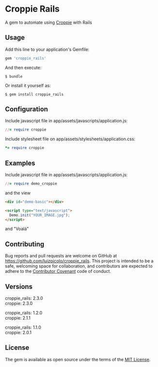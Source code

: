 # Croppie Rails

A gem to automate using [Croppie](http://foliotek.github.io/Croppie) with Rails

## Usage

Add this line to your application's Gemfile:

```ruby
gem 'croppie_rails'
```

And then execute:

    $ bundle

Or install it yourself as:

    $ gem install croppie_rails

## Configuration

Include javascript file in app/assets/javascripts/application.js:

```ruby
//= require croppie
```

Include stylesheet file on app/assets/stylesheets/application.css:

```ruby
*= require croppie
```

## Examples

Include javascript file in app/assets/javascripts/application.js:

```ruby
//= require demo_croppie
```

and the view

```html
<div id="demo-basic"></div>

<script type="text/javascript">
  Demo.init("YOUR_IMAGE.jpg");
</script>
```
and "Voalá"

## Contributing

Bug reports and pull requests are welcome on GitHub at https://github.com/luizpicolo/croppie_rails. This project is intended to be a safe, welcoming space for collaboration, and contributors are expected to adhere to the [Contributor Covenant](http://contributor-covenant.org) code of conduct.

##  Versions

croppie_rails: 2.3.0    
croppie: 2.3.0

croppie_rails: 1.2.0    
croppie: 2.1.1

croppie_rails: 1.1.0    
croppie: 2.0.1

## License

The gem is available as open source under the terms of the [MIT License](http://opensource.org/licenses/MIT).
